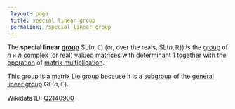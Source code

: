 ```yaml
---
 layout: page
 title: special linear group
 permalink: /special_linear_group
---
```

The **special linear [group](https://defsmath.github.io/DefsMath/group)** $\text{SL}(n,\mathbb C)$ (or, over the reals, $\text{SL}(n,\mathbb R)$) is the [group](https://defsmath.github.io/DefsMath/group) of $n\times n$ complex (or real) valued matrices with [determinant](https://defsmath.github.io/DefsMath/determinant) $1$ together with the [operation](https://defsmath.github.io/DefsMath/binary_operation) of [matrix multiplication](https://defsmath.github.io/DefsMath/matrix_multiplication).

This [group](https://defsmath.github.io/DefsMath/group) is a [matrix Lie group](https://defsmath.github.io/DefsMath/matrix_Lie_group) because it is a [subgroup](https://defsmath.github.io/DefsMath/subgroup) of the [general linear group](https://defsmath.github.io/DefsMath/general_linear_group) $\text{GL}(n,\mathbb C)$.

Wikidata ID: [Q2140900](https://www.wikidata.org/wiki/Q2140900)